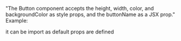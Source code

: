 "The Button component accepts the height, width, color, and backgroundColor as style props, and the buttonName as a JSX prop."
Example: 
 <!-- <Button height="3rem" width="7.5rem" color="red" backgroundColor="grey" /> -->

 <!-- <Button/> --> it can be import as default props are defined